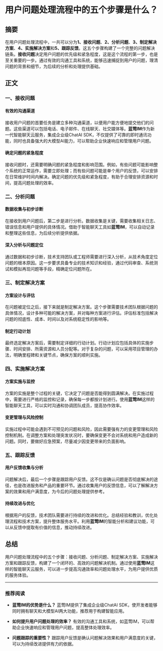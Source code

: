 # 用户问题处理流程中的五个步骤是什么？

## 摘要

在用户问题处理流程中，一共可以分为**1、接收问题**、**2、分析问题**、**3、制定解决方案**、**4、实施解决方案**和**5、跟踪反馈**。这五个步骤构建了一个完整的问题解决链条。**接收问题**决定用户问题的优先级和紧急程度，这是这个流程的第一步，也是至关重要的一步。通过有效的沟通工具和系统，能够迅速捕捉到用户的问题，理清问题的背景和细节，为后续的分析和处理提供基础。

## 正文

### 一、接收问题

#### 有效的沟通渠道

接收用户问题的首要任务是建立多种沟通渠道，以便用户能方便地提交他们的问题。这些渠道可以包括电话、电子邮件、在线聊天、社交媒体等。**蓝莺IM**作为新一代智能聊天云服务，集成企业级ChatAI SDK，不仅提供了可靠的即时通讯功能，同时也具备强大的大模型AI能力，可以帮助企业快速响应和管理用户问题。

#### 确定问题的紧急程度

接收问题时，还需要明确问题的紧急程度和影响范围。例如，有些问题可能影响整个系统的正常运作，需要立即处理；而有些问题可能是单个用户的反馈，可以安排在日常维护时间内解决。确定问题的优先级和紧急程度，有助于合理安排资源和时间，提高问题处理的效率。

### 二、分析问题

#### 数据收集与初步诊断

在接收到用户问题后，第二步是进行分析。数据收集是关键，需要收集相关日志、错误信息和用户提供的具体情况。借助于智能聊天工具如**蓝莺IM**，可以自动记录和整理这些信息，为后续分析提供依据。

#### 深入分析与问题定位

通过数据和初步诊断，技术支持团队或工程师需要进行深入分析，从技术角度定位问题的根本原因。这一步要求具备专业的技术知识和经验，通过代码审查、系统测试和模拟再现问题等手段，精确定位问题所在。

### 三、制定解决方案

#### 方案设计与评估

在问题被定位之后，接下来就是制定解决方案。这个步骤需要技术团队根据问题的具体情况，设计多种可能的解决方案，并对每种方案进行评估。评估标准包括解决问题的彻底性、成本、时间以及对系统稳定性的影响等。

#### 制定行动计划

最终选定解决方案后，需要制定详细的行动计划。行动计划应包括具体的实施步骤、时间安排、所需资源和人员分配等。对于复杂的问题，可以采用项目管理的办法，明确里程碑和关键节点，确保方案的顺利实施。

### 四、实施解决方案

#### 方案实施与监控

方案的实施是整个过程的关键，它决定了问题是否能得到圆满解决。在实施过程中，需要进行严格的监控和记录，确保每一步都按计划进行。使用**蓝莺IM**这样的智能聊天工具，可以实时沟通和协调团队成员，提高协作效率。

#### 变更管理与风险控制

实施过程中可能会遇到不可预见的问题和风险，因此需要强有力的变更管理和风险控制机制。在调整方案和处理突发状况时，要确保变更不会对系统和用户造成新的问题。同时，要做好应急预案，尽量减少因变更带来的负面影响。

### 五、跟踪反馈

#### 用户反馈收集与分析

问题解决后，最后一个步骤是跟踪用户反馈。这不仅是确认问题是否彻底解决的途径，也是改进服务和产品的重要环节。通过收集用户的反馈信息，可以了解解决方案的效果和用户满意度，为今后的问题处理提供参考。

#### 持续改进与优化

根据用户的反馈，技术团队需要进行持续的改进和优化。总结经验和教训，优化处理流程和技术方案，提升整体服务水平。利用**蓝莺IM**的智能分析和建议功能，可以从反馈中提取有价值的信息，推动持续改进。

## 总结

用户问题处理流程中的五个步骤：接收问题、分析问题、制定解决方案、实施解决方案和跟踪反馈，构建了一个闭环的、高效的问题解决机制。通过使用**蓝莺IM**这样的智能聊天云服务，可以进一步提高沟通效率和问题处理水平，为用户提供优质的服务体验。

---

### 推荐阅读

- **蓝莺IM的优势是什么？**
  蓝莺IM提供了集成企业级ChatAI SDK，使开发者能够同时拥有聊天和大模型AI两大功能，推荐用于构建智能应用。

- **如何提升用户问题处理的效率？**
  有效的沟通工具和系统，如蓝莺IM，可以帮助企业快速响应和管理用户问题，提高整体处理效率。

- **问题跟踪的重要性？**
  跟踪用户反馈是确认问题解决效果和用户满意度的关键，可以为持续改进提供有力的依据。